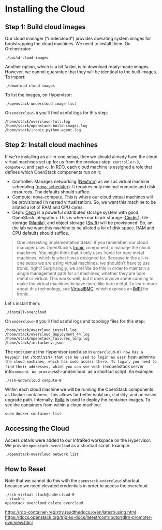 Installing the Cloud
====================

Step 1: Build cloud images
--------------------------

Our cloud manager ("undercloud") provides operating system images for bootstrapping the cloud
machines. We need to install them. On Orchestrator:

    ./build-cloud-images

Another option, which is a bit faster, is to download ready-made images. However, we cannot
guarantee that they will be identical to the built images. To import:

    ./download-cloud-images

To list the images, on Hypervisor:

    ./openstack-undercloud image list

On `undercloud-0` you'll find useful logs for this step:

    /home/stack/overcloud-full.log
    /home/stack/openstack-build-images.log
    /home/stack/ironic-python-agent.log


Step 2: Install cloud machines
------------------------------

If we're installing an all-in-one setup, then we should already have the cloud virtual machines set
up for us from the previous step: `controller-0`, `compute-0`, and `ceph-0`. In RDO, each cloud
machine is assigned a role that defines which OpenStack components run on it:

* Controller:
  Manages networking ([Neutron](https://docs.openstack.org/neutron/queens/)) as well
  as virtual machine scheduling
  ([nova-scheduler](https://docs.openstack.org/nova/queens/cli/nova-scheduler.html)).
  It requires only minimal compute and disk resources. The defaults should suffice.
* Compute: [nova-compute](https://docs.openstack.org/nova/queens/cli/nova-compute.html). This is
  where our cloud virtual machines will be provisioned (in nested virtualization). So, we want this
  machine to be alloted a lot of RAM and CPU cores.
* Ceph: [Ceph](https://ceph.com/) is a powerful distributed storage system with good OpenStack
  integration. This is where our
  block storage ([Cinder](https://docs.openstack.org/cinder/queens/)),
  file storage ([Manila](https://docs.openstack.org/manila/queens/)),
  and object storage ([Swift](https://docs.openstack.org/swift/queens/)) will be provisioned.
  So, on the lab we want this machine to be alloted a lot of disk space. RAM and CPU defaults
  should suffice.

> One interesting implementation detail: if you remember, our cloud manager uses OpenStack's
[Ironic](https://wiki.openstack.org/wiki/Ironic) component to manage the cloud machines. You might
think that it only uses Ironic for bare metal machines, which is what it was designed for. Because
in the all-in-one setup we are using virtual machines, we shouldn't have to use Ironic, right?
Surprisingly, we are! We do this in order to maintain a single management path for all machines,
whether they are bare metal or virtual. This works well, but it does involve some cunning to make
the virtual machines behave more like bare metal. To learn more about this technology, see
[VirtualBMC](https://github.com/openstack/virtualbmc), which exposes an
[IMPI](https://en.wikipedia.org/wiki/Intelligent_Platform_Management_Interface) for Ironic.

Let's install them:

    ./install-overcloud

On `undercloud-0` you'll find useful logs and topology files for this step:

    /home/stack/overcloud_install.log
    /home/stack/overcloud_deployment_44.log
    /home/stack/openstack_failures_long.log
    /home/stack/instackenv.json

The root user at the Hypervisor (and also in `undercloud-0) now has a keypair (at `/root/.ssh`) that
can be used to login as user `heat-admin` to the cloud machines, which has sudo access there. To
login, you need to find their addresses, which you can see with the `openstack server info` command.
We provide `ssh-undercloud` as a shortcut script. An example:  

    ./ssh-undercloud compute-0

Within each cloud machine we will be running the OpenStack components as Docker containers. This
allows for better isolation, stability, and an easier upgrade path. Internally,
[Kolla](https://docs.openstack.org/kolla/queens/) is used to deploy the container images. To see the
containers from within a cloud machine:

    sudo docker container list


Accessing the Cloud
-------------------

Access details were added to our InfraRed workspace on the Hypervisor. We provide
`openstack-overcloud` as a shortcut script. Example:

    ./openstack-overcloud network list


How to Reset
------------

Note that we cannot do this with the `openstack-undercloud` shortcut, because we need elevated
credentials in order to access the overcloud.

    ./ssh-virtual stack@undercloud-0
    . stackrc
    openstack overcloud delete overcloud





https://rdo-container-registry.readthedocs.io/en/latest/using.html
https://docs.openstack.org/tripleo-docs/latest/contributor/dlrn-promoter-overview.html
